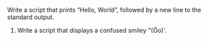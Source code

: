Write a script that prints “Hello, World”, followed by a new line to the standard output.
1. Write a script that displays a confused smiley "(Ôo)'.
